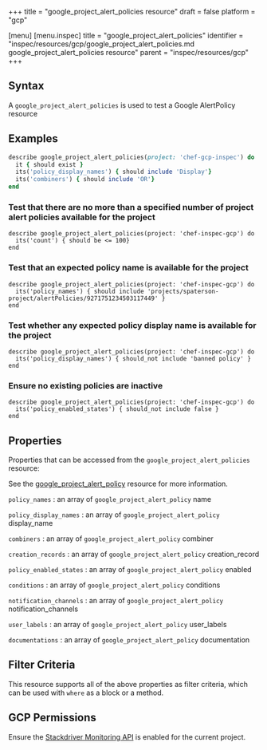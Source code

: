 +++
title = "google_project_alert_policies resource"
draft = false
platform = "gcp"

[menu]
  [menu.inspec]
    title = "google_project_alert_policies"
    identifier = "inspec/resources/gcp/google_project_alert_policies.md google_project_alert_policies resource"
    parent = "inspec/resources/gcp"
+++

## Syntax

A `google_project_alert_policies` is used to test a Google AlertPolicy resource

## Examples

```ruby
describe google_project_alert_policies(project: 'chef-gcp-inspec') do
  it { should exist }
  its('policy_display_names') { should include 'Display'}
  its('combiners') { should include 'OR'}
end
```

### Test that there are no more than a specified number of project alert policies available for the project

    describe google_project_alert_policies(project: 'chef-inspec-gcp') do
      its('count') { should be <= 100}
    end

### Test that an expected policy name is available for the project

    describe google_project_alert_policies(project: 'chef-inspec-gcp') do
      its('policy_names') { should include 'projects/spaterson-project/alertPolicies/9271751234503117449' }
    end

### Test whether any expected policy display name is available for the project

    describe google_project_alert_policies(project: 'chef-inspec-gcp') do
      its('policy_display_names') { should_not include 'banned policy' }
    end

### Ensure no existing policies are inactive

    describe google_project_alert_policies(project: 'chef-inspec-gcp') do
      its('policy_enabled_states') { should_not include false }
    end

## Properties

Properties that can be accessed from the `google_project_alert_policies` resource:

See the [google_project_alert_policy](/inspec/resources/google_project_alert_policy/#properties) resource for more information.

`policy_names`
: an array of `google_project_alert_policy` name

`policy_display_names`
: an array of `google_project_alert_policy` display_name

`combiners`
: an array of `google_project_alert_policy` combiner

`creation_records`
: an array of `google_project_alert_policy` creation_record

`policy_enabled_states`
: an array of `google_project_alert_policy` enabled

`conditions`
: an array of `google_project_alert_policy` conditions

`notification_channels`
: an array of `google_project_alert_policy` notification_channels

`user_labels`
: an array of `google_project_alert_policy` user_labels

`documentations`
: an array of `google_project_alert_policy` documentation

## Filter Criteria

This resource supports all of the above properties as filter criteria, which can be used
with `where` as a block or a method.

## GCP Permissions

Ensure the [Stackdriver Monitoring API](https://console.cloud.google.com/apis/library/monitoring.googleapis.com/) is enabled for the current project.
